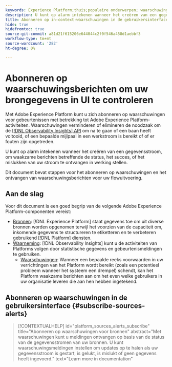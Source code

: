 ```yaml
---
keywords: Experience Platform;thuis;populaire onderwerpen; waarschuwingen
description: U kunt op alarm intekenen wanneer het creëren van een gegevensstroom, om waakzame berichten betreffende de status, het succes, of het mislukken van uw stroom te ontvangen in werking stellen.
title: Abonneren op in-context-waarschuwingen in de gebruikersinterface
hide: true
hidefromtoc: true
source-git-commit: a81d21f615206e644044c2f0f546a458d1aebbf3
workflow-type: tm+mt
source-wordcount: '282'
ht-degree: 0%

---
```


# Abonneren op waarschuwingsberichten om uw brongegevens in UI te controleren

Met Adobe Experience Platform kunt u zich abonneren op waarschuwingen voor gebeurtenissen met betrekking tot Adobe Experience Platform-activiteiten. Waarschuwingen verminderen of elimineren de noodzaak om de [[!DNL Observability Insights] API](../../../observability/api/overview.md) om na te gaan of een baan heeft voltooid, of een bepaalde mijlpaal in een werkstroom is bereikt of of er fouten zijn opgetreden.

U kunt op alarm intekenen wanneer het creëren van een gegevensstroom, om waakzame berichten betreffende de status, het succes, of het mislukken van uw stroom te ontvangen in werking stellen.

Dit document bevat stappen voor het abonneren op waarschuwingen en het ontvangen van waarschuwingsberichten voor uw flowuitvoering.

## Aan de slag

Voor dit document is een goed begrip van de volgende Adobe Experience Platform-componenten vereist:

* [Bronnen](../../home.md): [!DNL Experience Platform] staat gegevens toe om uit diverse bronnen worden opgenomen terwijl het voorzien van de capaciteit om, inkomende gegevens te structureren te etiketteren en te verbeteren gebruikend [!DNL Platform] diensten.
* [Waarneming](../../../observability/home.md): [!DNL Observability Insights] kunt u de activiteiten van Platforms volgen door statistische gegevens en gebeurtenismeldingen te gebruiken.
   * [Waarschuwingen](../../../observability/alerts/overview.md): Wanneer een bepaalde reeks voorwaarden in uw verrichtingen van het Platform wordt bereikt (zoals een potentieel probleem wanneer het systeem een drempel) schendt, kan het Platform waakzame berichten aan om het even welke gebruikers in uw organisatie leveren die aan hen hebben ingetekend.

## Abonneren op waarschuwingen in de gebruikersinterface {#subscribe-sources-alerts}

>[!CONTEXTUALHELP]
>id="platform_sources_alerts_subscribe"
>title="Abonneren op waarschuwingen voor bronnen"
>abstract="Met waarschuwingen kunt u meldingen ontvangen op basis van de status van de gegevensstromen van uw bronnen. U kunt waarschuwingsmeldingen instellen om updates op te halen als uw gegevensstroom is gestart, is gelukt, is mislukt of geen gegevens heeft ingevoerd."
>text="Learn more in documentation"
